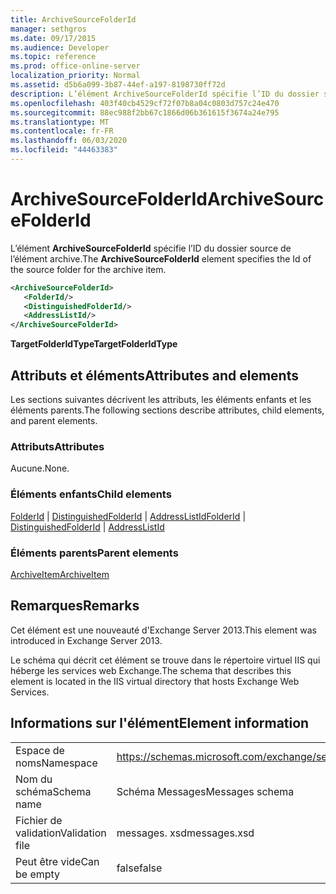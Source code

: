 ```yaml
---
title: ArchiveSourceFolderId
manager: sethgros
ms.date: 09/17/2015
ms.audience: Developer
ms.topic: reference
ms.prod: office-online-server
localization_priority: Normal
ms.assetid: d5b6a099-3b87-44ef-a197-8198730ff72d
description: L’élément ArchiveSourceFolderId spécifie l’ID du dossier source de l’élément archive.
ms.openlocfilehash: 403f40cb4529cf72f07b8a04c0803d757c24e470
ms.sourcegitcommit: 88ec988f2bb67c1866d06b361615f3674a24e795
ms.translationtype: MT
ms.contentlocale: fr-FR
ms.lasthandoff: 06/03/2020
ms.locfileid: "44463383"
---
```

# <a name="archivesourcefolderid"></a><span data-ttu-id="f5cd2-103">ArchiveSourceFolderId</span><span class="sxs-lookup"><span data-stu-id="f5cd2-103">ArchiveSourceFolderId</span></span>

<span data-ttu-id="f5cd2-104">L’élément **ArchiveSourceFolderId** spécifie l’ID du dossier source de l’élément archive.</span><span class="sxs-lookup"><span data-stu-id="f5cd2-104">The **ArchiveSourceFolderId** element specifies the Id of the source folder for the archive item.</span></span> 
  
```XML
<ArchiveSourceFolderId>
   <FolderId/>
   <DistinguishedFolderId/>
   <AddressListId/>
</ArchiveSourceFolderId>
```

 <span data-ttu-id="f5cd2-105">**TargetFolderIdType**</span><span class="sxs-lookup"><span data-stu-id="f5cd2-105">**TargetFolderIdType**</span></span>
## <a name="attributes-and-elements"></a><span data-ttu-id="f5cd2-106">Attributs et éléments</span><span class="sxs-lookup"><span data-stu-id="f5cd2-106">Attributes and elements</span></span>

<span data-ttu-id="f5cd2-107">Les sections suivantes décrivent les attributs, les éléments enfants et les éléments parents.</span><span class="sxs-lookup"><span data-stu-id="f5cd2-107">The following sections describe attributes, child elements, and parent elements.</span></span>
  
### <a name="attributes"></a><span data-ttu-id="f5cd2-108">Attributs</span><span class="sxs-lookup"><span data-stu-id="f5cd2-108">Attributes</span></span>

<span data-ttu-id="f5cd2-109">Aucune.</span><span class="sxs-lookup"><span data-stu-id="f5cd2-109">None.</span></span>
  
### <a name="child-elements"></a><span data-ttu-id="f5cd2-110">Éléments enfants</span><span class="sxs-lookup"><span data-stu-id="f5cd2-110">Child elements</span></span>

<span data-ttu-id="f5cd2-111">[FolderId](folderid.md)  |  [DistinguishedFolderId](distinguishedfolderid.md)  |  [AddressListId](addresslistid.md)</span><span class="sxs-lookup"><span data-stu-id="f5cd2-111">[FolderId](folderid.md) | [DistinguishedFolderId](distinguishedfolderid.md) | [AddressListId](addresslistid.md)</span></span>
  
### <a name="parent-elements"></a><span data-ttu-id="f5cd2-112">Éléments parents</span><span class="sxs-lookup"><span data-stu-id="f5cd2-112">Parent elements</span></span>

[<span data-ttu-id="f5cd2-113">ArchiveItem</span><span class="sxs-lookup"><span data-stu-id="f5cd2-113">ArchiveItem</span></span>](archiveitem.md)
  
## <a name="remarks"></a><span data-ttu-id="f5cd2-114">Remarques</span><span class="sxs-lookup"><span data-stu-id="f5cd2-114">Remarks</span></span>

<span data-ttu-id="f5cd2-115">Cet élément est une nouveauté d'Exchange Server 2013.</span><span class="sxs-lookup"><span data-stu-id="f5cd2-115">This element was introduced in Exchange Server 2013.</span></span>
  
<span data-ttu-id="f5cd2-116">Le schéma qui décrit cet élément se trouve dans le répertoire virtuel IIS qui héberge les services web Exchange.</span><span class="sxs-lookup"><span data-stu-id="f5cd2-116">The schema that describes this element is located in the IIS virtual directory that hosts Exchange Web Services.</span></span>
  
## <a name="element-information"></a><span data-ttu-id="f5cd2-117">Informations sur l'élément</span><span class="sxs-lookup"><span data-stu-id="f5cd2-117">Element information</span></span>

|||
|:-----|:-----|
|<span data-ttu-id="f5cd2-118">Espace de noms</span><span class="sxs-lookup"><span data-stu-id="f5cd2-118">Namespace</span></span>  <br/> |https://schemas.microsoft.com/exchange/services/2006/messages  <br/> |
|<span data-ttu-id="f5cd2-119">Nom du schéma</span><span class="sxs-lookup"><span data-stu-id="f5cd2-119">Schema name</span></span>  <br/> |<span data-ttu-id="f5cd2-120">Schéma Messages</span><span class="sxs-lookup"><span data-stu-id="f5cd2-120">Messages schema</span></span>  <br/> |
|<span data-ttu-id="f5cd2-121">Fichier de validation</span><span class="sxs-lookup"><span data-stu-id="f5cd2-121">Validation file</span></span>  <br/> |<span data-ttu-id="f5cd2-122">messages. xsd</span><span class="sxs-lookup"><span data-stu-id="f5cd2-122">messages.xsd</span></span>  <br/> |
|<span data-ttu-id="f5cd2-123">Peut être vide</span><span class="sxs-lookup"><span data-stu-id="f5cd2-123">Can be empty</span></span>  <br/> |<span data-ttu-id="f5cd2-124">false</span><span class="sxs-lookup"><span data-stu-id="f5cd2-124">false</span></span>  <br/> |
   

